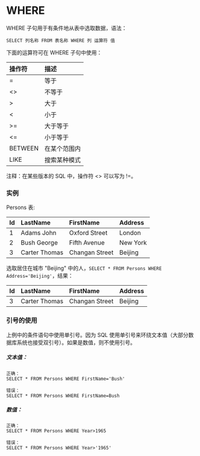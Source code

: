 WHERE
===

WHERE 子句用于有条件地从表中选取数据，语法：

```
SELECT 列名称 FROM 表名称 WHERE 列 运算符 值
```

下面的运算符可在 WHERE 子句中使用：

|  操作符  |   描述    |
|:--------|:----------|
| =       | 等于      |
| <>      | 不等于    |
| >       | 大于      |
| <       | 小于      |
| >=      | 大于等于   |
| <=      | 小于等于   |
| BETWEEN | 在某个范围内|
| LIKE    | 搜索某种模式|

注释：在某些版本的 SQL 中，操作符 <> 可以写为 !=。


### 实例

Persons 表:

| Id  |  LastName    |   FirstName   | Address   |
|:----|:-------------|:--------------|:----------|
|  1  | Adams John   | Oxford Street | London    |
|  2  | Bush George  | Fifth Avenue  | New York  |
|  3  | Carter Thomas| Changan Street| Beijing   |

选取居住在城市 "Beijing" 中的人，`SELECT * FROM Persons WHERE Address='Beijing'`，结果：

| Id  |  LastName    |   FirstName   | Address   |
|:----|:-------------|:--------------|:----------|
|  3  | Carter Thomas| Changan Street| Beijing   |

### 引号的使用

上例中的条件语句中使用单引号。因为 SQL 使用单引号来环绕文本值（大部分数据库系统也接受双引号）。如果是数值，则不使用引号。

##### 文本值：
```
正确：
SELECT * FROM Persons WHERE FirstName='Bush'

错误：
SELECT * FROM Persons WHERE FirstName=Bush
```

##### 数值：

```
正确：
SELECT * FROM Persons WHERE Year>1965

错误：
SELECT * FROM Persons WHERE Year>'1965'
```
